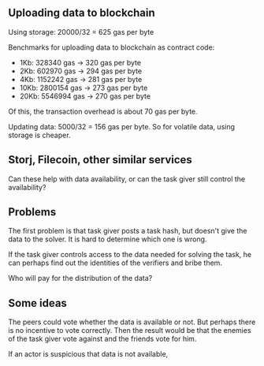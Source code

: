 ## Uploading data to blockchain

Using storage: 20000/32 = 625 gas per byte

Benchmarks for uploading data to blockchain as contract code:
 * 1Kb: 328340 gas -> 320 gas per byte
 * 2Kb: 602970 gas -> 294 gas per byte
 * 4Kb: 1152242 gas -> 281 gas per byte
 * 10Kb: 2800154 gas -> 273 gas per byte
 * 20Kb: 5546994 gas -> 270 gas per byte

Of this, the transaction overhead is about 70 gas per byte.

Updating data: 5000/32 = 156 gas per byte. So for volatile data, using storage is cheaper.

## Storj, Filecoin, other similar services

Can these help with data availability, or can the task giver still control the availability?

## Problems

The first problem is that task giver posts a task hash, but doesn't give the data to the solver. It is hard to determine which one is wrong.

If the task giver controls access to the data needed for solving the task, he can perhaps find out the identities of the verifiers and bribe them.

Who will pay for the distribution of the data?

## Some ideas

The peers could vote whether the data is available or not. But perhaps there is no incentive to vote correctly. Then the result would be that the enemies of the task giver vote against and the friends vote for him.

If an actor is suspicious that data is not available, 

